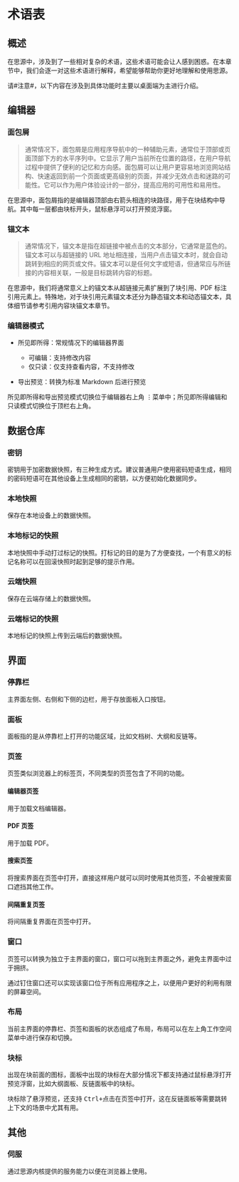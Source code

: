 # 术语表

## 概述

在思源中，涉及到了一些相对复杂的术语，这些术语可能会让人感到困惑。在本章节中，我们会逐一对这些术语进行解释，希望能够帮助你更好地理解和使用思源。

请#注意#​，以下内容在涉及到具体功能时主要以桌面端为主进行介绍。

## 编辑器

### 面包屑

> 通常情况下，面包屑是应用程序导航中的一种辅助元素，通常位于顶部或页面顶部下方的水平序列中。它显示了用户当前所在位置的路径，在用户导航过程中提供了便利的记忆和方向感。面包屑可以让用户更容易地浏览网站结构、快速返回到前一个页面或更高级别的页面，并减少无效点击和迷路的可能性。它可以作为用户体验设计的一部分，提高应用的可用性和易用性。

在思源中，面包屑指的是编辑器顶部由右箭头相连的块路径，用于在块结构中导航。其中每一层都由块标开头，鼠标悬浮可以打开预览浮窗。

### 锚文本

> 通常情况下，锚文本是指在超链接中被点击的文本部分，它通常是蓝色的。锚文本可以与超链接的 URL 地址相连接，当用户点击锚文本时，就会自动跳转到相应的网页或文件。锚文本可以是任何文字或短语，但通常应与所链接的内容相关联，一般是目标跳转内容的标题。

在思源中，我们将通常意义上的锚文本从超链接元素扩展到了块引用、PDF 标注引用元素上。特殊地，对于块引用元素锚文本还分为静态锚文本和动态锚文本，具体细节请参考引用内容块锚文本章节。

### 编辑器模式

* 所见即所得：常规情况下的编辑器界面

  * 可编辑：支持修改内容
  * 仅只读：仅支持查看内容，不支持修改
* 导出预览：转换为标准 Markdown 后进行预览

所见即所得和导出预览模式切换位于编辑器右上角 <kbd>⋮</kbd>​ 菜单中；所见即所得编辑和只读模式切换位于顶栏右上角。

## 数据仓库

### 密钥

密钥用于加密数据快照，有三种生成方式。建议普通用户使用密码短语生成，相同的密码短语可在其他设备上生成相同的密钥，以方便初始化数据同步。

### 本地快照

保存在本地设备上的数据快照。

### 本地标记的快照

本地快照中手动打过标记的快照。打标记的目的是为了方便查找，一个有意义的标记名称可以在回滚快照时起到足够的提示作用。

### 云端快照

保存在云端存储上的数据快照。

### 云端标记的快照

本地标记的快照上传到云端后的数据快照。

## 界面

### 停靠栏

主界面左侧、右侧和下侧的边栏，用于存放面板入口按钮。

### 面板

面板指的是从停靠栏上打开的功能区域，比如文档树、大纲和反链等。

### 页签

页签类似浏览器上的标签页，不同类型的页签包含了不同的功能。

#### 编辑器页签

用于加载文档编辑器。

#### PDF 页签

用于加载 PDF。

#### 搜索页签

将搜索界面在页签中打开，直接这样用户就可以同时使用其他页签，不会被搜索窗口遮挡其他工作。

#### 间隔重复页签

将间隔重复界面在页签中打开。

### 窗口

页签可以转换为独立于主界面的窗口，窗口可以拖到主界面之外，避免主界面中过于拥挤。

通过钉住窗口还可以实现该窗口位于所有应用程序之上，以便用户更好的利用有限的屏幕空间。

### 布局

当前主界面的停靠栏、页签和面板的状态组成了布局，布局可以在左上角工作空间菜单中进行保存和切换。

### 块标

出现在块前面的图标，面板中出现的块标在大部分情况下都支持通过鼠标悬浮打开预览浮窗，比如大纲面板、反链面板中的块标。

块标除了悬浮预览，还支持 <kbd>Ctrl+点击</kbd>​ 在页签中打开，这在反链面板等需要跳转上下文的场景中尤其有用。

## 其他

### 伺服

通过思源内核提供的服务能力以便在浏览器上使用。
